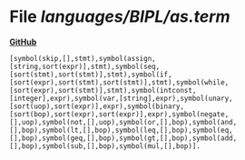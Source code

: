 # File _languages/BIPL/as.term_
**[GitHub](https://github.com/softlang/yas/blob/master/languages/BIPL/as.term)**
```
[symbol(skip,[],stmt),symbol(assign,[string,sort(expr)],stmt),symbol(seq,[sort(stmt),sort(stmt)],stmt),symbol(if,[sort(expr),sort(stmt),sort(stmt)],stmt),symbol(while,[sort(expr),sort(stmt)],stmt),symbol(intconst,[integer],expr),symbol(var,[string],expr),symbol(unary,[sort(uop),sort(expr)],expr),symbol(binary,[sort(bop),sort(expr),sort(expr)],expr),symbol(negate,[],uop),symbol(not,[],uop),symbol(or,[],bop),symbol(and,[],bop),symbol(lt,[],bop),symbol(leq,[],bop),symbol(eq,[],bop),symbol(geq,[],bop),symbol(gt,[],bop),symbol(add,[],bop),symbol(sub,[],bop),symbol(mul,[],bop)].
```
